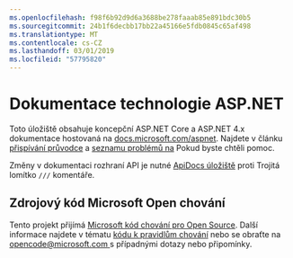 ```yaml
---
ms.openlocfilehash: f98f6b92d9d6a3688be278faaab85e891bdc30b5
ms.sourcegitcommit: 24b1f6decbb17bb22a45166e5fdb0845c65af498
ms.translationtype: MT
ms.contentlocale: cs-CZ
ms.lasthandoff: 03/01/2019
ms.locfileid: "57795820"
---
```

# <a name="aspnet-docs"></a>Dokumentace technologie ASP.NET

Toto úložiště obsahuje koncepční ASP.NET Core a ASP.NET 4.x dokumentace hostovaná na [docs.microsoft.com/aspnet](https://docs.microsoft.com/aspnet). Najdete v článku [přispívání průvodce](CONTRIBUTING.md) a [seznamu problémů na](https://github.com/aspnet/Docs/issues) Pokud byste chtěli pomoc.

Změny v dokumentaci rozhraní API je nutné [ApiDocs úložiště](https://github.com/aspnet/ApiDocs) proti Trojitá lomítko `///` komentáře.

## <a name="microsoft-open-source-code-of-conduct"></a>Zdrojový kód Microsoft Open chování

Tento projekt přijímá [Microsoft kód chování pro Open Source](https://opensource.microsoft.com/codeofconduct/).
Další informace najdete v tématu [kódu k pravidlům chování](https://opensource.microsoft.com/codeofconduct/faq/) nebo se obraťte na [ opencode@microsoft.com ](mailto:opencode@microsoft.com) s případnými dotazy nebo připomínky.
